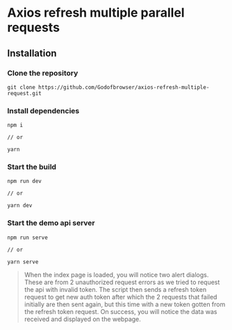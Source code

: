 # Axios refresh multiple parallel requests

## Installation
 
### Clone the repository
```
git clone https://github.com/Godofbrowser/axios-refresh-multiple-request.git
```

### Install dependencies
```
npm i

// or 

yarn
```

### Start the build
```
npm run dev

// or 

yarn dev
```

### Start the demo api server
```
npm run serve

// or 

yarn serve
```

> When the index page is loaded, you will notice two alert dialogs. These are from 2 unauthorized request errors as we tried to request the api with invalid token. The script then sends a refresh token request to get new auth token after which the 2 requests that failed initially are then sent again, but this time with a new token gotten from the refresh token request. On success, you will notice the data was received and displayed on the webpage.